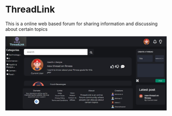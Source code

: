 # ThreadLink 
This is a online web based forum for sharing information and discussing about certain topics



![Threadlink Preview](images/threadlink%20preview.jpg)
